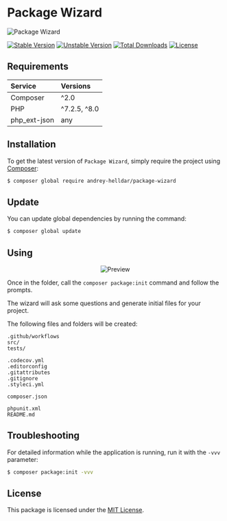 # Package Wizard

<img src="https://preview.dragon-code.pro/package-wizard/wizard.svg?brand=composer" alt="Package Wizard"/>

[![Stable Version][badge_stable]][link_packagist]
[![Unstable Version][badge_unstable]][link_packagist]
[![Total Downloads][badge_downloads]][link_packagist]
[![License][badge_license]][link_license]


## Requirements

| Service | Versions |
|:---|:---|
| Composer | ^2.0 |
| PHP | ^7.2.5, ^8.0 |
| php_ext-json | any |

## Installation

To get the latest version of `Package Wizard`, simply require the project using [Composer](https://getcomposer.org):

```bash
$ composer global require andrey-helldar/package-wizard
```

## Update

You can update global dependencies by running the command:

```bash
$ composer global update
```

## Using

<p align="center">
    <img src="/.github/images/preview.gif?raw=true" alt="Preview"/>
</p>

Once in the folder, call the `composer package:init` command and follow the prompts.

The wizard will ask some questions and generate initial files for your project.

The following files and folders will be created:

```
.github/workflows
src/
tests/

.codecov.yml
.editorconfig
.gitattributes
.gitignore
.styleci.yml

composer.json

phpunit.xml
README.md
```

## Troubleshooting

For detailed information while the application is running, run it with the `-vvv` parameter:

```bash
$ composer package:init -vvv
```

## License

This package is licensed under the [MIT License](LICENSE).


[badge_downloads]:      https://img.shields.io/packagist/dt/andrey-helldar/package-wizard.svg?style=flat-square

[badge_license]:        https://img.shields.io/packagist/l/andrey-helldar/package-wizard.svg?style=flat-square

[badge_stable]:         https://img.shields.io/github/v/release/andrey-helldar/package-wizard?label=stable&style=flat-square

[badge_unstable]:       https://img.shields.io/badge/unstable-dev--main-orange?style=flat-square

[link_license]:         LICENSE

[link_packagist]:       https://packagist.org/packages/andrey-helldar/package-wizard

